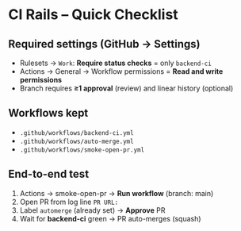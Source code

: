 # CI Rails – Quick Checklist

## Required settings (GitHub → Settings)
- Rulesets → `Work`: **Require status checks** = only `backend-ci`
- Actions → General → Workflow permissions = **Read and write permissions**
- Branch requires **≥1 approval** (review) and linear history (optional)

## Workflows kept
- `.github/workflows/backend-ci.yml`
- `.github/workflows/auto-merge.yml`
- `.github/workflows/smoke-open-pr.yml`

## End-to-end test
1) Actions → smoke-open-pr → **Run workflow** (branch: main)
2) Open PR from log line `PR URL:`
3) Label `automerge` (already set) → **Approve** PR
4) Wait for **backend-ci** green → PR auto-merges (squash)
